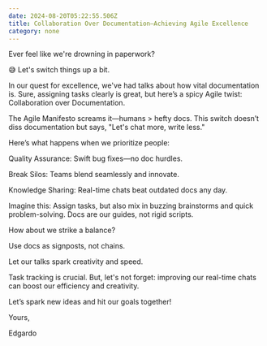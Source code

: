 ```yaml
---
date: 2024-08-20T05:22:55.506Z
title: Collaboration Over Documentation–Achieving Agile Excellence
category: none
---
```

Ever feel like we're drowning in paperwork?

😅 Let's switch things up a bit.

In our quest for excellence, we've had talks about how vital documentation is. Sure, assigning tasks clearly is great, but here’s a spicy Agile twist: Collaboration over Documentation.

The Agile Manifesto screams it—humans > hefty docs. This switch doesn’t diss documentation but says, "Let's chat more, write less."

Here’s what happens when we prioritize people:

Quality Assurance: Swift bug fixes—no doc hurdles.

Break Silos: Teams blend seamlessly and innovate.

Knowledge Sharing: Real-time chats beat outdated docs any day.

Imagine this: Assign tasks, but also mix in buzzing brainstorms and quick problem-solving. Docs are our guides, not rigid scripts.

How about we strike a balance?

Use docs as signposts, not chains.

Let our talks spark creativity and speed.

Task tracking is crucial. But, let's not forget: improving our real-time chats can boost our efficiency and creativity.

Let’s spark new ideas and hit our goals together!

Yours,

Edgardo
